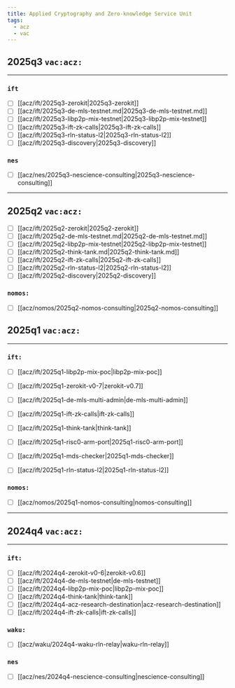 ```yaml
---
title: Applied Cryptography and Zero-knowledge Service Unit
tags:
  - acz
  - vac
---
```



## 2025q3 `vac:acz:`
---

### `ift`
* [ ] [[acz/ift/2025q3-zerokit|2025q3-zerokit]]
* [ ] [[acz/ift/2025q3-de-mls-testnet.md|2025q3-de-mls-testnet.md]]
* [ ] [[acz/ift/2025q3-libp2p-mix-testnet|2025q3-libp2p-mix-testnet]]
* [ ] [[acz/ift/2025q3-ift-zk-calls|2025q3-ift-zk-calls]]
* [ ] [[acz/ift/2025q3-rln-status-l2|2025q3-rln-status-l2]]
* [ ] [[acz/ift/2025q3-discovery|2025q3-discovery]]

### `nes`
* [ ] [[acz/nes/2025q3-nescience-consulting|2025q3-nescience-consulting]]

---
## 2025q2 `vac:acz:`
* [ ] [[acz/ift/2025q2-zerokit|2025q2-zerokit]]
* [ ] [[acz/ift/2025q2-de-mls-testnet.md|2025q2-de-mls-testnet.md]]
* [ ] [[acz/ift/2025q2-libp2p-mix-testnet|2025q2-libp2p-mix-testnet]]
* [ ] [[acz/ift/2025q2-think-tank.md|2025q2-think-tank.md]]
* [ ] [[acz/ift/2025q2-ift-zk-calls|2025q2-ift-zk-calls]]
* [ ] [[acz/ift/2025q2-rln-status-l2|2025q2-rln-status-l2]]
* [ ] [[acz/ift/2025q2-discovery|2025q2-discovery]]

### `nomos:`

* [ ] [[acz/nomos/2025q2-nomos-consulting|2025q2-nomos-consulting]]



## 2025q1 `vac:acz:`
---

### `ift:`
* [ ] [[acz/ift/2025q1-libp2p-mix-poc|libp2p-mix-poc]]
* [ ] [[acz/ift/2025q1-zerokit-v0-7|zerokit-v0.7]]
* [ ] [[acz/ift/2025q1-de-mls-multi-admin|de-mls-multi-admin]]
* [ ] [[acz/ift/2025q1-ift-zk-calls|ift-zk-calls]]
* [ ] [[acz/ift/2025q1-think-tank|think-tank]]
* [ ] [[acz/ift/2025q1-risc0-arm-port|2025q1-risc0-arm-port]]
* [ ] [[acz/ift/2025q1-mds-checker|2025q1-mds-checker]]
* [ ] [[acz/ift/2025q1-rln-status-l2|2025q1-rln-status-l2]]


### `nomos:`

* [ ] [[acz/nomos/2025q1-nomos-consulting|nomos-consulting]]

---

## 2024q4 `vac:acz:`
---

### `ift:`
* [ ] [[acz/ift/2024q4-zerokit-v0-6|zerokit-v0.6]]
* [ ] [[acz/ift/2024q4-de-mls-testnet|de-mls-testnet]]
* [ ] [[acz/ift/2024q4-libp2p-mix-poc|libp2p-mix-poc]]
* [ ] [[acz/ift/2024q4-think-tank|think-tank]]
* [ ] [[acz/ift/2024q4-acz-research-destination|acz-research-destination]]
* [ ] [[acz/ift/2024q4-ift-zk-calls|ift-zk-calls]]

### `waku:`

* [ ] [[acz/waku/2024q4-waku-rln-relay|waku-rln-relay]]

### `nes`
* [ ] [[acz/nes/2024q4-nescience-consulting|nescience-consulting]]